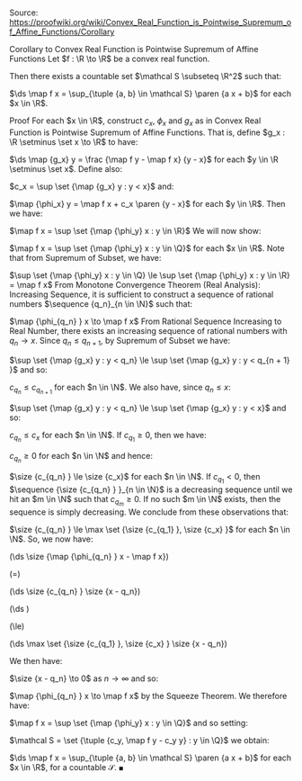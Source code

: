 # 

Source: https://proofwiki.org/wiki/Convex_Real_Function_is_Pointwise_Supremum_of_Affine_Functions/Corollary

Corollary to Convex Real Function is Pointwise Supremum of Affine Functions
Let $f : \R \to \R$ be a convex real function. 

Then there exists a countable set $\mathcal S \subseteq \R^2$ such that: 

$\ds \map f x = \sup_{\tuple {a, b} \in \mathcal S} \paren {a x + b}$
for each $x \in \R$. 


Proof
For each $x \in \R$, construct $c_x$, $\phi_x$ and $g_x$ as in Convex Real Function is Pointwise Supremum of Affine Functions.
That is, define $g_x : \R \setminus \set x \to \R$ to have: 

$\ds \map {g_x} y = \frac {\map f y - \map f x} {y - x}$
for each $y \in \R \setminus \set x$.
Define also: 

$c_x = \sup \set {\map {g_x} y : y < x}$
and:

$\map {\phi_x} y = \map f x + c_x \paren {y - x}$
for each $y \in \R$. 
Then we have: 

$\map f x = \sup \set {\map {\phi_y} x : y \in \R}$
We will now show:

$\map f x = \sup \set {\map {\phi_y} x : y \in \Q}$
for each $x \in \R$. 
Note that from Supremum of Subset, we have: 

$\sup \set {\map {\phi_y} x : y \in \Q} \le \sup \set {\map {\phi_y} x : y \in \R} = \map f x$
From Monotone Convergence Theorem (Real Analysis): Increasing Sequence, it is sufficient to construct a sequence of rational numbers $\sequence {q_n}_{n \in \N}$ such that: 

$\map {\phi_{q_n} } x \to \map f x$
From Rational Sequence Increasing to Real Number, there exists an increasing sequence of rational numbers with $q_n \to x$.
Since $q_n \le q_{n + 1}$, by Supremum of Subset we have: 

$\sup \set {\map {g_x} y : y < q_n} \le \sup \set {\map {g_x} y : y < q_{n + 1} }$
and so:

$c_{q_n} \le c_{q_{n + 1} }$
for each $n \in \N$.
We also have, since $q_n \le x$: 

$\sup \set {\map {g_x} y : y < q_n} \le \sup \set {\map {g_x} y : y < x}$
and so: 

$c_{q_n} \le c_x$
for each $n \in \N$. 
If $c_{q_1} \ge 0$, then we have:

$c_{q_n} \ge 0$ for each $n \in \N$
and hence: 

$\size {c_{q_n} } \le \size {c_x}$ for each $n \in \N$.
If $c_{q_1} < 0$, then $\sequence {\size {c_{q_n} } }_{n \in \N}$ is a decreasing sequence until we hit an $m \in \N$ such that $c_{q_m} \ge 0$. 
If no such $m \in \N$ exists, then the sequence is simply decreasing. 
We conclude from these observations that: 

$\size {c_{q_n} } \le \max \set {\size {c_{q_1} }, \size {c_x} }$ for each $n \in \N$.
So, we now have:














\(\ds \size {\map {\phi_{q_n} } x - \map f x}\)

\(=\)







\(\ds \size {c_{q_n} } \size {x - q_n}\)




















\(\ds \)

\(\le\)







\(\ds \max \set {\size {c_{q_1} }, \size {c_x} } \size {x - q_n}\)









We then have: 

$\size {x - q_n} \to 0$ as $n \to \infty$
and so: 

$\map {\phi_{q_n} } x \to \map f x$
by the Squeeze Theorem.
We therefore have: 

$\map f x = \sup \set {\map {\phi_y} x : y \in \Q}$
and so setting:

$\mathcal S = \set {\tuple {c_y, \map f y - c_y y} : y \in \Q}$
we obtain: 

$\ds \map f x = \sup_{\tuple {a, b} \in \mathcal S} \paren {a x + b}$
for each $x \in \R$, for a countable $\mathcal S$. 
$\blacksquare$





